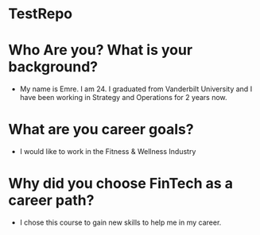# TestRepo

# Who Are you? What is your background?
* My name is Emre. I am 24. I graduated from Vanderbilt University and I have been working in Strategy and Operations for 2 years now.

# What are you career goals?
* I would like to work in the Fitness & Wellness Industry

# Why did you choose FinTech as a career path?
* I chose this course to gain new skills to help me in my career.

